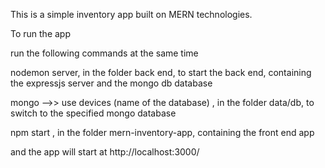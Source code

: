This is a simple inventory app built on MERN technologies.

To run the app

run the following commands at the same time

nodemon server,
in the folder back end, to start the back end, containing the expressjs server and the mongo db database


mongo -->>
use devices (name of the database) , 
in the folder data/db, to switch to the specified mongo database


npm start , 
in the folder mern-inventory-app, containing the front end app


and the app will start at http://localhost:3000/